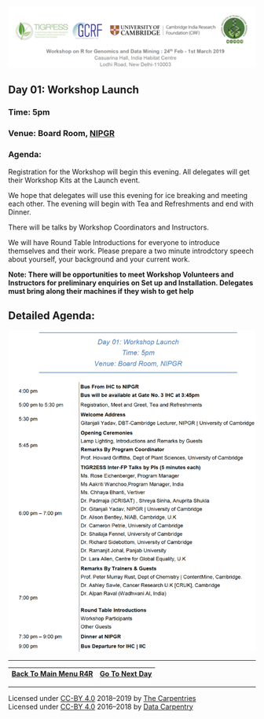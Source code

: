 
<img src = /Images/R4R_header.png>

## Day 01: Workshop Launch
### Time: 5pm
### Venue: Board Room, <a href = http://www.nipgr.ac.in/home/home.php>NIPGR</a>

### Agenda: 
Registration for the Workshop will begin this evening. All delegates will get their Workshop Kits at the Launch event.

We hope that delegates will use this evening for ice breaking and meeting each other. The evening will begin with Tea and Refreshments and end with Dinner.

There will be talks by Workshop Coordinators and Instructors.

We will have Round Table Introductions for everyone to introduce themselves and their work. Please prepare a two minute introdctory speech about yourself, your background and your current work.

<b>Note: There will be opportunities to meet Workshop Volunteers and Instructors for preliminary enquiries on Set up and Installation. Delegates must bring along their machines if they wish to get help</b>

## Detailed Agenda:
<img src = /Images/Day01.png>

---

| <a href="../00-intro/index.html"><span class="glyphicon glyphicon-menu-left" aria-hidden="true"></span><span class="sr-only">Back To Main Menu R4R </span></a> | <a href="../02-common-mistakes/index.html"><span class="glyphicon glyphicon-menu-right" aria-hidden="true"></span><span class="sr-only">Go To Next Day</span></a> | 
  | ---- | ----|    
  
  ---
  
Licensed under <a href="">CC-BY 4.0</a> 2018–2019 by <a href="https://carpentries.org/">The Carpentries</a>
        <br>
Licensed under <a href="">CC-BY 4.0</a> 2016–2018 by <a href="http://datacarpentry.org">Data Carpentry</a>
